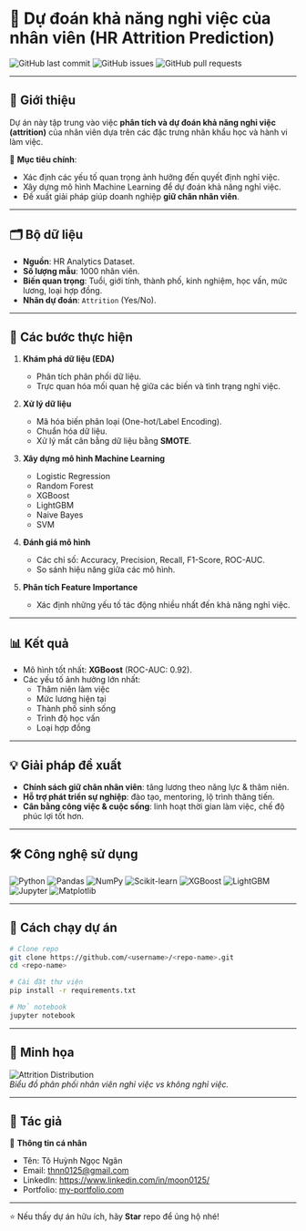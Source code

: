 # 🚀 Dự đoán khả năng nghỉ việc của nhân viên (HR Attrition Prediction)

![GitHub last commit](https://img.shields.io/github/last-commit/nelsonto23/employee-attrition-prediction)
![GitHub issues](https://img.shields.io/github/issues/nelsonto23/employee-attrition-prediction)
![GitHub pull requests](https://img.shields.io/github/issues-pr/nelsonto23/employee-attrition-prediction)

---

## 📌 Giới thiệu
Dự án này tập trung vào việc **phân tích và dự đoán khả năng nghỉ việc (attrition)** của nhân viên dựa trên các đặc trưng nhân khẩu học và hành vi làm việc.  

🎯 **Mục tiêu chính**:
- Xác định các yếu tố quan trọng ảnh hưởng đến quyết định nghỉ việc.  
- Xây dựng mô hình Machine Learning để dự đoán khả năng nghỉ việc.  
- Đề xuất giải pháp giúp doanh nghiệp **giữ chân nhân viên**.  

---

## 🗂️ Bộ dữ liệu
- **Nguồn**: HR Analytics Dataset.  
- **Số lượng mẫu**: 1000 nhân viên.  
- **Biến quan trọng**: Tuổi, giới tính, thành phố, kinh nghiệm, học vấn, mức lương, loại hợp đồng.  
- **Nhãn dự đoán**: `Attrition` (Yes/No).  

---

## 🔧 Các bước thực hiện
1. **Khám phá dữ liệu (EDA)**  
   - Phân tích phân phối dữ liệu.  
   - Trực quan hóa mối quan hệ giữa các biến và tình trạng nghỉ việc.  

2. **Xử lý dữ liệu**  
   - Mã hóa biến phân loại (One-hot/Label Encoding).  
   - Chuẩn hóa dữ liệu.  
   - Xử lý mất cân bằng dữ liệu bằng **SMOTE**.  

3. **Xây dựng mô hình Machine Learning**  
   - Logistic Regression  
   - Random Forest  
   - XGBoost  
   - LightGBM  
   - Naive Bayes  
   - SVM  

4. **Đánh giá mô hình**  
   - Các chỉ số: Accuracy, Precision, Recall, F1-Score, ROC-AUC.  
   - So sánh hiệu năng giữa các mô hình.  

5. **Phân tích Feature Importance**  
   - Xác định những yếu tố tác động nhiều nhất đến khả năng nghỉ việc.  

---

## 📊 Kết quả
- Mô hình tốt nhất: **XGBoost** (ROC-AUC: 0.92).  
- Các yếu tố ảnh hưởng lớn nhất:  
  - Thâm niên làm việc  
  - Mức lương hiện tại  
  - Thành phố sinh sống  
  - Trình độ học vấn  
  - Loại hợp đồng  

---

## 💡 Giải pháp đề xuất
- **Chính sách giữ chân nhân viên**: tăng lương theo năng lực & thâm niên.  
- **Hỗ trợ phát triển sự nghiệp**: đào tạo, mentoring, lộ trình thăng tiến.  
- **Cân bằng công việc & cuộc sống**: linh hoạt thời gian làm việc, chế độ phúc lợi tốt hơn.  

---

## 🛠️ Công nghệ sử dụng
![Python](https://img.shields.io/badge/Python-3776AB?logo=python&logoColor=white)
![Pandas](https://img.shields.io/badge/Pandas-150458?logo=pandas&logoColor=white)
![NumPy](https://img.shields.io/badge/NumPy-013243?logo=numpy&logoColor=white)
![Scikit-learn](https://img.shields.io/badge/Scikit--learn-F7931E?logo=scikit-learn&logoColor=white)
![XGBoost](https://img.shields.io/badge/XGBoost-FF6600?logo=python&logoColor=white)
![LightGBM](https://img.shields.io/badge/LightGBM-00C853?logo=python&logoColor=white)
![Jupyter](https://img.shields.io/badge/Jupyter-F37626?logo=jupyter&logoColor=white)
![Matplotlib](https://img.shields.io/badge/Matplotlib-11557c?logo=python&logoColor=white)

---

## 📌 Cách chạy dự án

```bash
# Clone repo
git clone https://github.com/<username>/<repo-name>.git
cd <repo-name>

# Cài đặt thư viện
pip install -r requirements.txt

# Mở notebook
jupyter notebook
```

---

## 📸 Minh họa
![Attrition Distribution](images/attrition_distribution.png)  
*Biểu đồ phân phối nhân viên nghỉ việc vs không nghỉ việc.*  

---

## 👤 Tác giả
🌟 **Thông tin cá nhân**  

- Tên: Tô Huỳnh Ngọc Ngân
- Email: thnn0125@gmail.com
- LinkedIn: https://www.linkedin.com/in/moon0125/
- Portfolio: [my-portfolio.com](https://my-portfolio.com)  

---
⭐ Nếu thấy dự án hữu ích, hãy **Star** repo để ủng hộ nhé!
